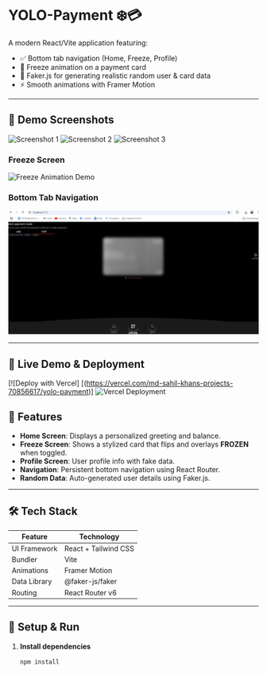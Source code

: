 # YOLO-Payment ❄️💳

A modern React/Vite application featuring:
- ✅ Bottom tab navigation (Home, Freeze, Profile)
- 🥶 Freeze animation on a payment card
- 🔄 Faker.js for generating realistic random user & card data
- ⚡ Smooth animations with Framer Motion

---

## 🚀 Demo Screenshots

![Screenshot 1](./assets/Screenshot%202025-07-19%20230250.png)
![Screenshot 2](./assets/Screenshot%202025-07-19%20230308.png)
![Screenshot 3](https://drive.google.com/file/d/1mEpt-aNIV3G1dlBe2DGssZNK5hvB8lbg/view?usp=sharing)

### Freeze Screen  
![Freeze Animation Demo](./assets/freeze-demo.gif)

### Bottom Tab Navigation  
![Bottom Tab Demo](./assets/bottom-nav.png)

---
## 🚀 Live Demo & Deployment

[![Deploy with Vercel] [(https://vercel.com/md-sahil-khans-projects-70856617/yolo-payment)]
![Vercel Deployment](https://yolo-payment-git-main-md-sahil-khans-projects-70856617.vercel.app)


## 🧩 Features

- **Home Screen**: Displays a personalized greeting and balance.
- **Freeze Screen**: Shows a stylized card that flips and overlays **FROZEN** when toggled.
- **Profile Screen**: User profile info with fake data.
- **Navigation**: Persistent bottom navigation using React Router.
- **Random Data**: Auto-generated user details using Faker.js.

---

## 🛠 Tech Stack

| Feature         | Technology                   |
|-----------------|------------------------------|
| UI Framework    | React + Tailwind CSS         |
| Bundler         | Vite                         |
| Animations      | Framer Motion                |
| Data Library    | @faker-js/faker              |
| Routing         | React Router v6              |

---

## 🔧 Setup & Run

1. **Install dependencies**  
   ```bash
   npm install
